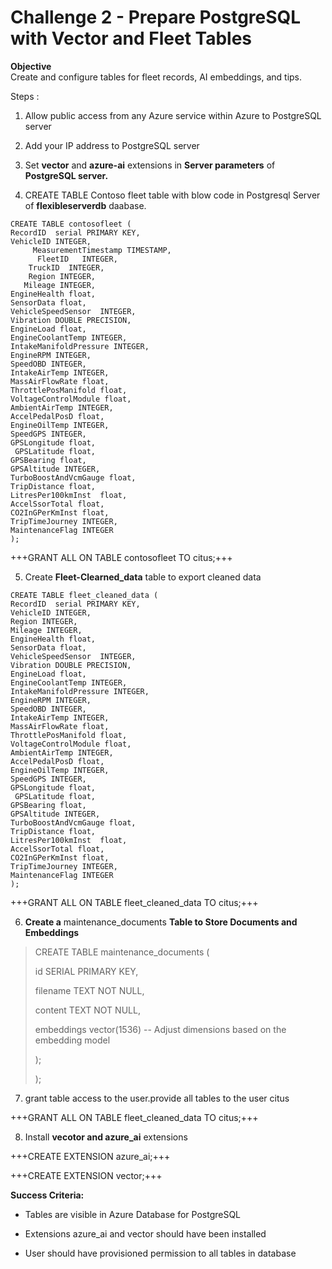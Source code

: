 # Challenge 2 - Prepare PostgreSQL with Vector and Fleet Tables

**Objective**  
Create and configure tables for fleet records, AI embeddings, and tips.

Steps :

1.  Allow public access from any Azure service within Azure to
    PostgreSQL server

2.  Add your IP address to PostgreSQL server

3.  Set **vector** and **azure-ai** extensions in **Server parameters**
    of **PostgreSQL server.**

4.  CREATE TABLE Contoso fleet table with blow code in Postgresql Server
    of **flexibleserverdb** daabase.

```
CREATE TABLE contosofleet (
RecordID  serial PRIMARY KEY,
VehicleID INTEGER,
     MeasurementTimestamp TIMESTAMP,
      FleetID   INTEGER,
    TruckID  INTEGER,
    Region INTEGER,
   Mileage INTEGER,
EngineHealth float,
SensorData float,
VehicleSpeedSensor  INTEGER,
Vibration DOUBLE PRECISION,    
EngineLoad float,
EngineCoolantTemp INTEGER,  
IntakeManifoldPressure INTEGER,
EngineRPM INTEGER,   
SpeedOBD INTEGER,
IntakeAirTemp INTEGER,     
MassAirFlowRate float,
ThrottlePosManifold float,
VoltageControlModule float,
AmbientAirTemp INTEGER,      
AccelPedalPosD float,
EngineOilTemp INTEGER,      
SpeedGPS INTEGER,
GPSLongitude float,
 GPSLatitude float,
GPSBearing float,
GPSAltitude INTEGER,      
TurboBoostAndVcmGauge float,
TripDistance float,
LitresPer100kmInst  float,
AccelSsorTotal float,
CO2InGPerKmInst float,
TripTimeJourney INTEGER,
MaintenanceFlag INTEGER
);
```
+++GRANT ALL ON TABLE contosofleet TO citus;+++

5.  Create **Fleet-Clearned_data** table to export cleaned data

```
CREATE TABLE fleet_cleaned_data (
RecordID  serial PRIMARY KEY,
VehicleID INTEGER,
Region INTEGER,
Mileage INTEGER,
EngineHealth float,
SensorData float,
VehicleSpeedSensor  INTEGER,
Vibration DOUBLE PRECISION,    
EngineLoad float,
EngineCoolantTemp INTEGER,  
IntakeManifoldPressure INTEGER,
EngineRPM INTEGER,   
SpeedOBD INTEGER,
IntakeAirTemp INTEGER,     
MassAirFlowRate float,
ThrottlePosManifold float,
VoltageControlModule float,
AmbientAirTemp INTEGER,      
AccelPedalPosD float,
EngineOilTemp INTEGER,      
SpeedGPS INTEGER,
GPSLongitude float,
 GPSLatitude float,
GPSBearing float,
GPSAltitude INTEGER,      
TurboBoostAndVcmGauge float,
TripDistance float,
LitresPer100kmInst  float,
AccelSsorTotal float,
CO2InGPerKmInst float,
TripTimeJourney INTEGER,
MaintenanceFlag INTEGER
);
```

+++GRANT ALL ON TABLE fleet_cleaned_data TO citus;+++

6.  **Create a** maintenance_documents **Table to Store Documents and
    Embeddings**

> CREATE TABLE maintenance_documents (
>
> id SERIAL PRIMARY KEY,
>
> filename TEXT NOT NULL,
>
> content TEXT NOT NULL,
>
> embeddings vector(1536) -- Adjust dimensions based on the embedding
> model
>
> );
>
> );

7.  grant table access to the user.provide all tables to the user citus

+++GRANT ALL ON TABLE fleet_cleaned_data TO citus;+++

8.  Install **vecotor and azure_ai** extensions

+++CREATE EXTENSION azure_ai;+++

+++CREATE EXTENSION vector;+++

**Success Criteria:**

- Tables are visible in Azure Database for PostgreSQL

- Extensions azure_ai and vector should have been installed

- User should have provisioned permission to all tables in database
